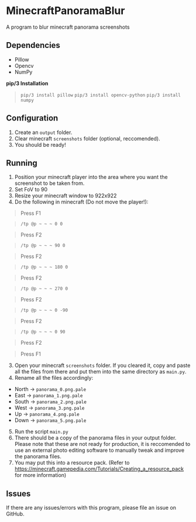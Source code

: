 # MinecraftPanoramaBlur
A program to blur minecraft panorama screenshots

## Dependencies
- Pillow
- Opencv
- NumPy

**pip/3 Installation**

> `pip/3 install pillow`
> `pip/3 install opencv-python`
> `pip/3 install numpy`
## Configuration
1. Create an `output` folder.
2. Clear minecraft `screenshots` folder (optional, reccomended).
3. You should be ready!
## Running
1. Position your minecraft player into the area where you want the screenshot to be taken from.
2. Set FoV to 90
3. Resize your minecraft window to 922x922
4. Do the following in minecraft (Do not move the player!):
> Press F1

> `/tp @p ~ ~ ~ 0 0`

> Press F2

> `/tp @p ~ ~ ~ 90 0`

> Press F2

> `/tp @p ~ ~ ~ 180 0`

> Press F2

> `/tp @p ~ ~ ~ 270 0`

> Press F2

> `/tp @p ~ ~ ~ 0 -90`

> Press F2

> `/tp @p ~ ~ ~ 0 90`

> Press F2

> Press F1

3. Open your minecraft `screenshots` folder. If you cleared it, copy and paste all the files from there and put them into the same directory as `main.py`.
4. Rename all the files accordingly:
- North → `panorama_0.png.pale`
- East → `panorama_1.png.pale`
- South → `panorama_2.png.pale`
- West → `panorama_3.png.pale`
- Up → `panorama_4.png.pale`
- Down → `panorama_5.png.pale`
5. Run the script `main.py`
6. There should be a copy of the panorama files in your output folder. Please note that these are not ready for production, it is reccomended to use an external photo editing software to manually tweak and improve the panorama files.
7. You may put this into a resource pack. (Refer to https://minecraft.gamepedia.com/Tutorials/Creating_a_resource_pack for more information)
## Issues
If there are any issues/errors with this program, please file an issue on GitHub.
